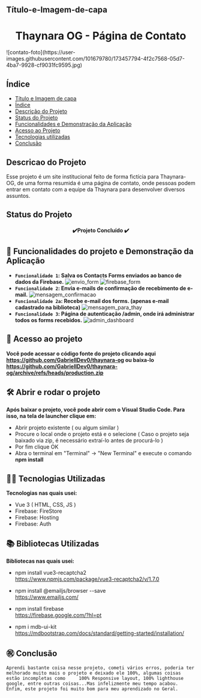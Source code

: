 ## Título-e-Imagem-de-capa

<h1 align="center"> Thaynara OG - Página de Contato </h1>
![contato-foto](https://user-images.githubusercontent.com/101679780/173457794-4f2c7568-05d7-4ba7-9928-cf9031fc9595.jpg)

## Índice 

* [Título e Imagem de capa](#Título-e-Imagem-de-capa)
* [Índice](#índice)
* [Descrição do Projeto](#descrição-do-projeto)
* [Status do Projeto](#status-do-Projeto)
* [Funcionalidades e Demonstração da Aplicação](#funcionalidades-e-demonstração-da-aplicação)
* [Acesso ao Projeto](#acesso-ao-projeto)
* [Tecnologias utilizadas](#tecnologias-utilizadas)
* [Conclusão](#conclusão)

## Descricao do Projeto
Esse projeto é um site institucional feito de forma fictícia para Thaynara-OG, de uma forma resumida é uma página de contato, onde pessoas podem entrar em contato com a equipe da Thaynara para desenvolver diversos assuntos.

## Status do Projeto
<h4 align="center"> 
    ✔️Projeto Concluído ✔️
</h4>

## :hammer: Funcionalidades do projeto e Demonstração da Aplicação

- **`Funcionalidade 1`: Salva os Contacts Forms enviados ao banco de dados da Firebase.**
	![envio_form](https://user-images.githubusercontent.com/101679780/173464793-ac0efab0-5ace-4415-b9f7-5fdc03897de8.gif)
	![firebase_form](https://user-images.githubusercontent.com/101679780/173464807-cd957aa2-71e4-4bd1-a3c4-183881c8a0c7.png)
- **`Funcionalidade 2`: Envia e-mails de confirmação de recebimento de e-mail.**
	 ![mensagem_confirmacao](https://user-images.githubusercontent.com/101679780/173464866-c674f984-06d6-445b-b357-ee49ccb0b010.png)
- **`Funcionalidade 2a`: Recebe e-mail dos forms. (apenas e-mail cadastrado na biblioteca)**
	![mensagem_para_thay](https://user-images.githubusercontent.com/101679780/173464965-9b72fd9a-2a0c-42df-ba2e-1e41ea50d7bb.png)
- **`Funcionalidade 3`: Página de autenticação /admin, onde irá administrar todos os forms recebidos.**
	![admin_dashboard](https://user-images.githubusercontent.com/101679780/173465213-20af1ecd-0ebf-459a-9a20-5984946ca4af.gif)
## 📁 Acesso ao projeto

**Você pode acessar o código fonte do projeto clicando aqui <a>https://github.com/GabriellDev0/thaynara-og</a> ou baixa-lo <a>https://github.com/GabriellDev0/thaynara-og/archive/refs/heads/production.zip</a>**

## 🛠️ Abrir e rodar o projeto

**Após baixar o projeto, você pode abrir com o Visual Studio Code. Para isso, na tela de launcher clique em:**
    <ul>
        <li>Abrir projeto existente ( ou algum similar )</li>
        <li>Procure o local onde o projeto está e o selecione ( Caso o projeto seja baixado via zip, é necessário extraí-lo antes de procurá-lo )</li>
        <li>Por fim clique OK</li>
        <li>Abra o terminal em "Terminal" -> "New Terminal" e execute o comando **npm install**</li>
    </ul>
    
## 👨‍💻 Tecnologias Utilizadas
**Tecnologias nas quais usei:**
   	<ul>
		<li>Vue 3 ( HTML, CSS, JS )</li>
		<li>Firebase: FireStore</li>
		<li>Firebase: Hosting</li>
		<li>Firebase: Auth</li>
	</ul>

## 📚 Bibliotecas Utilizadas
**Bibliotecas nas quais usei:**
	<ul>
		<li> npm install vue3-recaptcha2 </li>
		<a>https://www.npmjs.com/package/vue3-recaptcha2/v/1.7.0</a>
	</ul>
	<ul>
		<li> npm install @emailjs/browser --save </li>
		<a>https://www.emailjs.com/</a>
	</ul>
	<ul>
		<li> npm install firebase </li>
		<a>https://firebase.google.com/?hl=pt</a>
	</ul>
	<ul>
		<li>npm i mdb-ui-kit</li>
		<a>https://mdbootstrap.com/docs/standard/getting-started/installation/</a>
	</ul>

## ㊗️ Conclusão
    Aprendi bastante coisa nesse projeto, cometi vários erros, poderia ter melhorado muito mais o projeto e deixado ele 100%, algumas coisas estão incompletas como     100% Responsive layout, 100% lighthouse google, entre outras coisas...Mas infelizmente meu tempo acabou. Enfim, este projeto foi muito bom para meu aprendizado no Geral.
